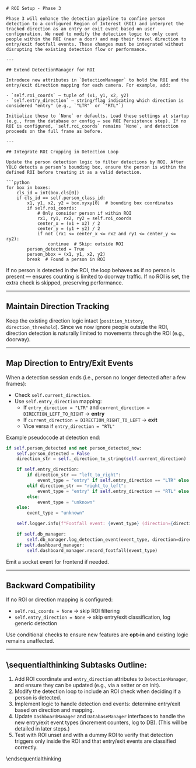 ```
# ROI Setup - Phase 3

Phase 3 will enhance the detection pipeline to confine person detection to a configured Region of Interest (ROI) and interpret the tracked direction as an entry or exit event based on user configuration. We need to modify the detection logic to only count people within the ROI (near a door) and map their travel direction to entry/exit footfall events. These changes must be integrated without disrupting the existing detection flow or performance.

---

## Extend DetectionManager for ROI

Introduce new attributes in `DetectionManager` to hold the ROI and the entry/exit direction mapping for each camera. For example, add:

- `self.roi_coords` — tuple of (x1, y1, x2, y2)
- `self.entry_direction` — string/flag indicating which direction is considered "entry" (e.g., `"LTR"` or `"RTL"`)

Initialize these to `None` or defaults. Load these settings at startup (e.g., from the database or config — see ROI Persistence step). If no ROI is configured, `self.roi_coords` remains `None`, and detection proceeds on the full frame as before.

---

## Integrate ROI Cropping in Detection Loop

Update the person detection logic to filter detections by ROI. After YOLO detects a person’s bounding box, ensure the person is within the defined ROI before treating it as a valid detection.

```python
for box in boxes:
    cls_id = int(box.cls[0])
    if cls_id == self.person_class_id:
        x1, y1, x2, y2 = box.xyxy[0]  # bounding box coordinates
        if self.roi_coords:
            # Only consider person if within ROI
            rx1, ry1, rx2, ry2 = self.roi_coords
            center_x = (x1 + x2) / 2
            center_y = (y1 + y2) / 2
            if not (rx1 <= center_x <= rx2 and ry1 <= center_y <= ry2):
                continue  # Skip: outside ROI
        person_detected = True
        person_bbox = (x1, y1, x2, y2)
        break  # Found a person in ROI
```

If no person is detected in the ROI, the loop behaves as if no person is present — ensures counting is limited to doorway traffic. If no ROI is set, the extra check is skipped, preserving performance.

---

## Maintain Direction Tracking

Keep the existing direction logic intact (`position_history`, `direction_threshold`). Since we now ignore people outside the ROI, direction detection is naturally limited to movements through the ROI (e.g., doorway).

---

## Map Direction to Entry/Exit Events

When a detection session ends (i.e., person no longer detected after a few frames):

- Check `self.current_direction`.
- Use `self.entry_direction` mapping:
  - If `entry_direction = "LTR"` and `current_direction = DIRECTION_LEFT_TO_RIGHT` → **entry**
  - If `current_direction = DIRECTION_RIGHT_TO_LEFT` → **exit**
  - Vice versa if `entry_direction = "RTL"`

Example pseudocode at detection end:

```python
if self.person_detected and not person_detected_now:
    self.person_detected = False
    direction_str = self._direction_to_string(self.current_direction)  # e.g. "left_to_right"

    if self.entry_direction:
        if direction_str == "left_to_right":
            event_type = "entry" if self.entry_direction == "LTR" else "exit"
        elif direction_str == "right_to_left":
            event_type = "entry" if self.entry_direction == "RTL" else "exit"
        else:
            event_type = "unknown"
    else:
        event_type = "unknown"

    self.logger.info(f"Footfall event: {event_type} (direction={direction_str})")

    if self.db_manager:
        self.db_manager.log_detection_event(event_type, direction=direction_str)
    if self.dashboard_manager:
        self.dashboard_manager.record_footfall(event_type)
```

Emit a socket event for frontend if needed.

---

## Backward Compatibility

If no ROI or direction mapping is configured:

- `self.roi_coords = None` → skip ROI filtering
- `self.entry_direction = None` → skip entry/exit classification, log generic detection

Use conditional checks to ensure new features are **opt-in** and existing logic remains unaffected.

---

## \sequentialthinking Subtasks Outline:

1. Add ROI coordinate and `entry_direction` attributes to `DetectionManager`, and ensure they can be updated (e.g., via a setter or on init).
2. Modify the detection loop to include an ROI check when deciding if a person is detected.
3. Implement logic to handle detection end events: determine entry/exit based on direction and mapping.
4. Update `DashboardManager` and `DatabaseManager` interfaces to handle the new entry/exit event types (increment counters, log to DB). (This will be detailed in later steps.)
5. Test with ROI unset and with a dummy ROI to verify that detection triggers only inside the ROI and that entry/exit events are classified correctly.

\endsequentialthinking
```
